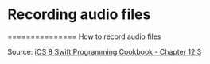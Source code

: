 # Recording audio files
===============
How to record audio files


Source: [iOS 8 Swift Programming Cookbook - Chapter 12.3](http://goo.gl/pvRtI8)
